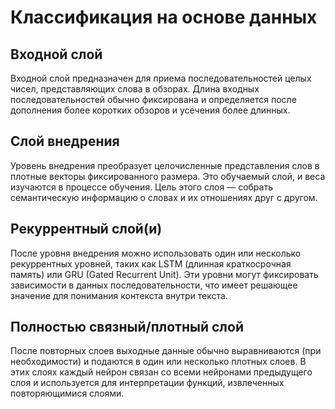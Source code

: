 # Классификация на основе данных

## Входной слой

Входной слой предназначен для приема последовательностей целых чисел, представляющих слова в обзорах. Длина входных последовательностей обычно фиксирована и определяется после дополнения более коротких обзоров и усечения более длинных.

## Слой внедрения

Уровень внедрения преобразует целочисленные представления слов в плотные векторы фиксированного размера. Это обучаемый слой, и веса изучаются в процессе обучения. Цель этого слоя — собрать семантическую информацию о словах и их отношениях друг с другом.

## Рекуррентный слой(и)

После уровня внедрения можно использовать один или несколько рекуррентных уровней, таких как LSTM (длинная краткосрочная память) или GRU (Gated Recurrent Unit). Эти уровни могут фиксировать зависимости в данных последовательности, что имеет решающее значение для понимания контекста внутри текста.

## Полностью связный/плотный слой

После повторных слоев выходные данные обычно выравниваются (при необходимости) и подаются в один или несколько плотных слоев. В этих слоях каждый нейрон связан со всеми нейронами предыдущего слоя и используется для интерпретации функций, извлеченных повторяющимися слоями.

